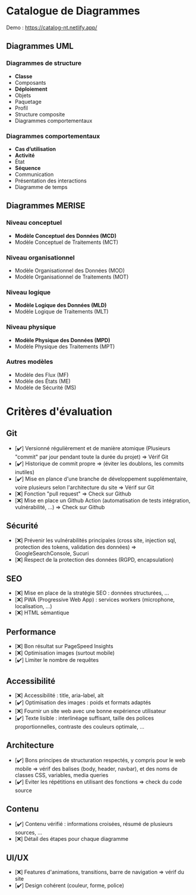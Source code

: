 # Catalogue de Diagrammes

Demo : https://catalog-nt.netlify.app/

## Diagrammes UML

### Diagrammes de structure

- **Classe**
- Composants
- **Déploiement**
- Objets
- Paquetage
- Profil
- Structure composite
- Diagrammes comportementaux

### Diagrammes comportementaux

- **Cas d’utilisation**
- **Activité**
- État
- **Séquence**
- Communication
- Présentation des interactions
- Diagramme de temps

## Diagrammes MERISE

### Niveau conceptuel

- **Modèle Conceptuel des Données (MCD)**
- Modèle Conceptuel de Traitements (MCT)

### Niveau organisationnel

- Modèle Organisationnel des Données (MOD)
- Modèle Organisationnel de Traitements (MOT)

### Niveau logique

- **Modèle Logique des Données (MLD)**
- Modèle Logique de Traitements (MLT)

### Niveau physique

- **Modèle Physique des Données (MPD)**
- Modèle Physique des Traitements (MPT)

### Autres modèles

- Modèle des Flux (MF)
- Modèle des États (ME)
- Modèle de Sécurité (MS)

# Critères d'évaluation

## Git
- [:heavy_check_mark:] Versionné régulièrement et de manière atomique (Plusieurs "commit" par jour pendant toute la durée du projet) => Vérif Git
- [:heavy_check_mark:] Historique de commit propre => (éviter les doublons, les commits inutiles)
- [:heavy_check_mark:] Mise en plance d'une branche de développement supplémentaire, voire plusieurs selon l'architecture du site => Vérif sur Git
- [:x:] Fonction "pull request" => Check sur Github
- [:x:] Mise en place un Github Action (automatisation de tests intégration, vulnérabilité, ...) => Check sur Github

## Sécurité
- [:x:] Prévenir les vulnérabilités principales (cross site, injection sql, protection des tokens, validation des données) => GoogleSearchConsole, Sucuri
- [:x:] Respect de la protection des données (RGPD, encapsulation)

## SEO
- [:x:] Mise en place de la stratégie SEO : données structurées, ...
- [:x:] PWA (Progressive Web App) : services workers (microphone, localisation, ...)
- [:x:] HTML sémantique

## Performance
- [:x:] Bon résultat sur PageSpeed Insights
- [:x:] Optimisation images (surtout mobile)
- [:heavy_check_mark:] Limiter le nombre de requêtes

## Accessibilité
- [:x:] Accessibilité : title, aria-label, alt
- [:heavy_check_mark:] Optimisation des images : poids et formats adaptés
- [:x:] Fournir un site web avec une bonne expérience utilisateur
- [:heavy_check_mark:] Texte lisible : interlinéage suffisant, taille des polices proportionnelles, contraste des couleurs optimale, ...

## Architecture
- [:heavy_check_mark:] Bons principes de structuration respectés, y compris pour le web mobile => vérif des balises (body, header, navbar), et des noms de classes CSS, variables, media queries
- [:heavy_check_mark:] Eviter les répétitions en utilisant des fonctions => check du code source

## Contenu
- [:heavy_check_mark:] Contenu vérifié : informations croisées, résumé de plusieurs sources, ...
- [:x:] Détail des étapes pour chaque diagramme

## UI/UX
- [:x:] Features d'animations, transitions, barre de navigation => vérif du site
- [:heavy_check_mark:] Design cohérent (couleur, forme, police)